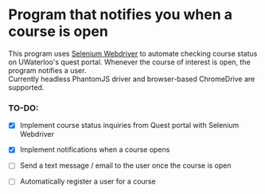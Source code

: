 # Program that notifies you when a course is open 

This program uses [Selenium Webdriver]("https://www.seleniumhq.org/") to automate checking course status on UWaterloo's quest portal. Whenever the course of interest is open, the program notifies a user.  
Currently headless PhantomJS driver and browser-based ChromeDrive are supported.  


### TO-DO:  
- [x] Implement course status inquiries from Quest portal with Selenium Webdriver
- [x] Implement notifications when a course opens
- [ ] Send a text message / email to the user once the course is open
- [ ] Automatically register a user for a course

